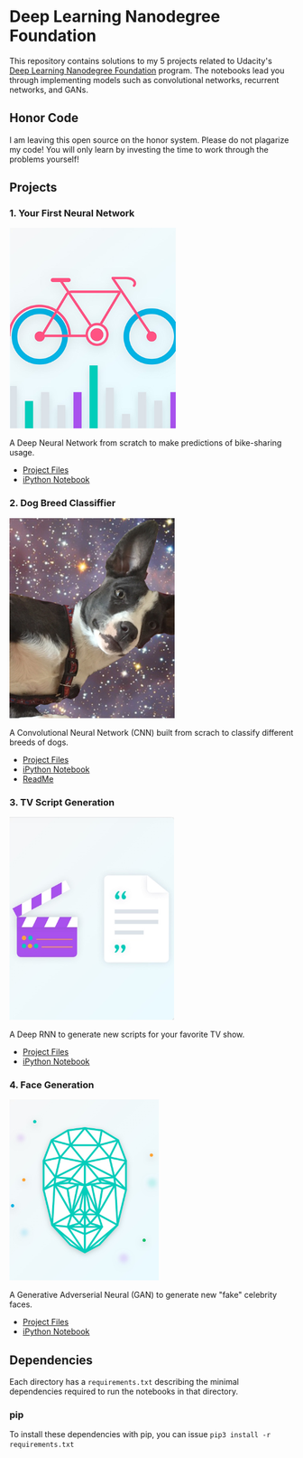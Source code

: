 # Deep Learning Nanodegree Foundation
This repository contains solutions to my 5 projects related to Udacity's [Deep Learning Nanodegree Foundation](https://www.udacity.com/course/deep-learning-nanodegree-foundation--nd101) program. The notebooks lead you through implementing models such as convolutional networks, recurrent networks, and GANs.

## Honor Code
I am leaving this open source on the honor system. Please do not plagarize my code! You will only learn by investing the time to work through the problems yourself!

## Projects

### 1. Your First Neural Network

![](https://github.com/D3nii/Deep-Learning-Nanodegree---Udacity/blob/master/Project%201%20-%20MLPs/Images/p1.PNG)

A Deep Neural Network from scratch to make predictions of bike-sharing usage.
- [Project Files](https://github.com/D3nii/Deep-Learning-Nanodegree---Udacity/tree/master/Project%201%20-%20MLPs/Your_first_neural_network)
- [iPython Notebook](https://github.com/D3nii/Deep-Learning-Nanodegree---Udacity/blob/master/Project%201%20-%20MLPs/Your_first_neural_network/Your_first_neural_network.ipynb)

### 2. Dog Breed Classiffier

![](https://github.com/D3nii/Deep-Learning-Nanodegree---Udacity/blob/master/Project%201%20-%20MLPs/Images/p2.PNG)

A Convolutional Neural Network (CNN) built from scrach to classify different breeds of dogs.

- [Project Files](https://github.com/D3nii/Deep-Learning-Nanodegree---Udacity/tree/master/Project%202%20-%20CNNs)
- [iPython Notebook](https://github.com/D3nii/Deep-Learning-Nanodegree---Udacity/blob/master/Project%202%20-%20CNNs/dog_app.ipynb)
- [ReadMe](https://github.com/D3nii/Deep-Learning-Nanodegree---Udacity/blob/master/Project%202%20-%20CNNs/README.md)

### 3. TV Script Generation

![](https://github.com/D3nii/Deep-Learning-Nanodegree---Udacity/blob/master/Project%201%20-%20MLPs/Images/p3.PNG)

A Deep RNN to generate new scripts for your favorite TV show.

- [Project Files](https://github.com/D3nii/Deep-Learning-Nanodegree---Udacity/tree/master/Project%203%20-%20RNNs)
- [iPython Notebook](https://github.com/D3nii/Deep-Learning-Nanodegree---Udacity/blob/master/Project%203%20-%20RNNs/dlnd_tv_script_generation.ipynb)

### 4. Face Generation

![](https://github.com/D3nii/Deep-Learning-Nanodegree---Udacity/blob/master/Project%201%20-%20MLPs/Images/image0.PNG)

A Generative Adverserial Neural (GAN) to generate new "fake" celebrity faces.

- [Project Files](https://github.com/D3nii/Deep-Learning-Nanodegree---Udacity/tree/master/Project%204%20-%20GANs)
- [iPython Notebook](https://github.com/D3nii/Deep-Learning-Nanodegree---Udacity/blob/master/Project%204%20-%20GANs/dlnd_face_generation.ipynb)

## Dependencies

Each directory has a `requirements.txt` describing the minimal dependencies required to run the notebooks in that directory.

### pip

To install these dependencies with pip, you can issue `pip3 install -r requirements.txt`